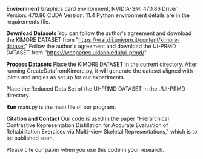 **Environment**
 Graphics card environment, NVIDIA-SMI 470.86       Driver Version: 470.86       CUDA Version: 11.4
Python environment details are in the requirements file.

**Download Datasets**
You can follow the author's agreement and download the KIMORE DATASET from "https://vrai.dii.univpm.it/content/kimore-dataset"
Follow the author's agreement and download the UI-PRMD DATASET from "https://webpages.uidaho.edu/ui-prmd/"

**Process Datasets**
Place the KIMORE DATASET in the current directory. After running CreateDatafromKimore.py, it will generate the dataset aligned with joints and angles as set up for our experiments.

Place the Reduced Data Set of the UI-PRMD DATASET in the ./UI-PRMD directory.

**Run**
main.py is the main file of our program.

**Citation and Contact**
Our code is used in the paper "Hierarchical Contrastive Representation Distillation for Accurate Evaluation of Rehabilitation Exercises via Multi-view Skeletal Representations," which is to be published soon.

Please cite our paper when you use this code in your research.